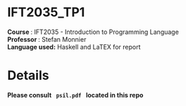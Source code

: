 # IFT2035_TP1
<div>
<b> Course </b>: IFT2035 - Introduction to Programming Language <br>
<b> Professor </b>: Stefan Monnier  <br>
<b> Language used:</b> Haskell and LaTEX for report <br>
</div>

# Details
<b> Please consult <code> psil.pdf </code> located in this repo </b>
